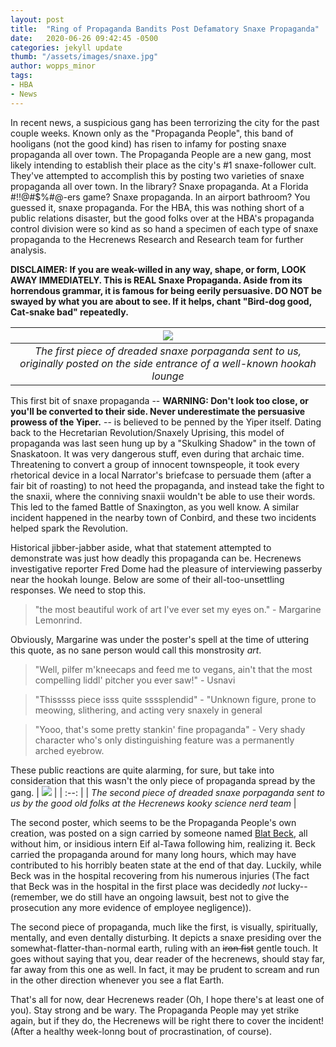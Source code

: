 ```yaml
---
layout: post
title:  "Ring of Propaganda Bandits Post Defamatory Snaxe Propaganda"
date:   2020-06-26 09:42:45 -0500
categories: jekyll update
thumb: "/assets/images/snaxe.jpg"
author: wopps_minor
tags:
- HBA
- News
---
```


In recent news, a suspicious gang has been terrorizing the city for the past couple weeks. Known only as the "Propaganda People", this band of hooligans (not the good kind) has risen to infamy for posting snaxe propaganda all over town. The Propaganda People are a new gang, most likely intending to establish their place as the city's #1 snaxe-follower cult. They've attempted to accomplish this by posting two varieties of snaxe propaganda all over town. In the library? Snaxe propaganda. At a Florida #$!$!@#$%#@-ers game? Snaxe propaganda. In an airport bathroom? You guessed it, snaxe propaganda. For the HBA, this was nothing short of a public relations disaster, but the good folks over at the HBA's propaganda control division were so kind as so hand a specimen of each type of snaxe propaganda to the Hecrenews Research and Research team for further analysis.

**DISCLAIMER: If you are weak-willed in any way, shape, or form, LOOK AWAY IMMEDIATELY. This is REAL Snaxe Propaganda. Aside from its horrendous grammar, it is famous for being eerily persuasive. DO NOT be swayed by what you are about to see. If it helps, chant "Bird-dog good, Cat-snake bad" repeatedly.**

| ![](https://hecrenews.github.io/assets/images/AHPS1.jpg) |
| :--: |
| *The first piece of dreaded snaxe porpaganda sent to us, originally posted on the side entrance of a well-known hookah lounge* | 

This first bit of snaxe propaganda -- **WARNING: Don't look too close, or you'll be converted to their side. Never underestimate the persuasive prowess of the Yiper.** -- is believed to be penned by the Yiper itself. Dating back to the Hecretarian Revolution/Snaxely Uprising, this model of propaganda was last seen hung up by a "Skulking Shadow" in the town of Snaskatoon. It was very dangerous stuff, even during that archaic time. Threatening to convert a group of innocent townspeople, it took every rhetorical device in a local Narrator's briefcase to persuade them (after a fair bit of roasting) to not heed the propaganda, and instead take the fight to the snaxii, where the conniving snaxii wouldn't be able to use their words. This led to the famed Battle of Snaxington, as you well know. A similar incident happened in the nearby town of Conbird, and these two incidents helped spark the Revolution.

Historical jibber-jabber aside, what that statement attempted to demonstrate was just how deadly this propaganda can be. Hecrenews investigative reporter Fred Dome had the pleasure of interviewing passerby near the hookah lounge. Below are some of their all-too-unsettling responses. We need to stop this. 

 > "the most beautiful work of art I've ever set my eyes on." - Margarine Lemonrind. 
 
 Obviously, Margarine was under the poster's spell at the time of uttering this quote, as no sane person would call this monstrosity *art*. 

> "Well, pilfer m'kneecaps and feed me to vegans, ain't that the most compelling liddl' pitcher you ever saw!" - Usnavi

> "Thisssss piece isss quite ssssplendid" - "Unknown figure, prone to meowing, slithering, and acting very snaxely in general

> "Yooo, that's some pretty stankin' fine propaganda" - Very shady character who's only distinguishing feature was a permanently arched eyebrow.

These public reactions are quite alarming, for sure, but take into consideration that this wasn't the only piece of propaganda spread by the gang. 
| ![](https://hecrenews.github.io/assets/images/AHPS2.JPG) |
| :--: |
| *The second piece of dreaded snaxe porpaganda sent to us by the good old folks at the Hecrenews kooky science nerd team* | 

The second poster, which seems to be the Propaganda People's own creation, was posted on a sign carried by someone named [Blat Beck](https://hecrenews.github.io/jekyll/update/2020/06/20/writing-in-all-caps-found-to-be-more-persuasive.html), all without him, or insidious intern Eif al-Tawa following him, realizing it. Beck carried the propaganda around for many long hours, which may have contributed to his horribly beaten state at the end of that day. Luckily, while Beck was in the hospital recovering from his numerous injuries (The fact that Beck was in the hospital in the first place was decidedly *not* lucky-- (remember, we do still have an ongoing lawsuit, best not to give the prosecution any more evidence of employee negligence)).

The second piece of propaganda, much like the first, is visually, spiritually, mentally, and even dentally disturbing. It depicts a snaxe presiding over the somewhat-flatter-than-normal earth, ruling with an ~~iron fist~~  gentle touch. It goes without saying that you, dear reader of the hecrenews, should stay far, far away from this one as well. In fact, it may be prudent to scream and run in the other direction whenever you see a flat Earth. 

That's all for now, dear Hecrenews reader (Oh, I hope there's at least one of you). Stay strong and be wary. The Propaganda People may yet strike again, but if they do, the Hecrenews will be right there to cover the incident! (After a healthy week-lonng bout of procrastination, of course).

